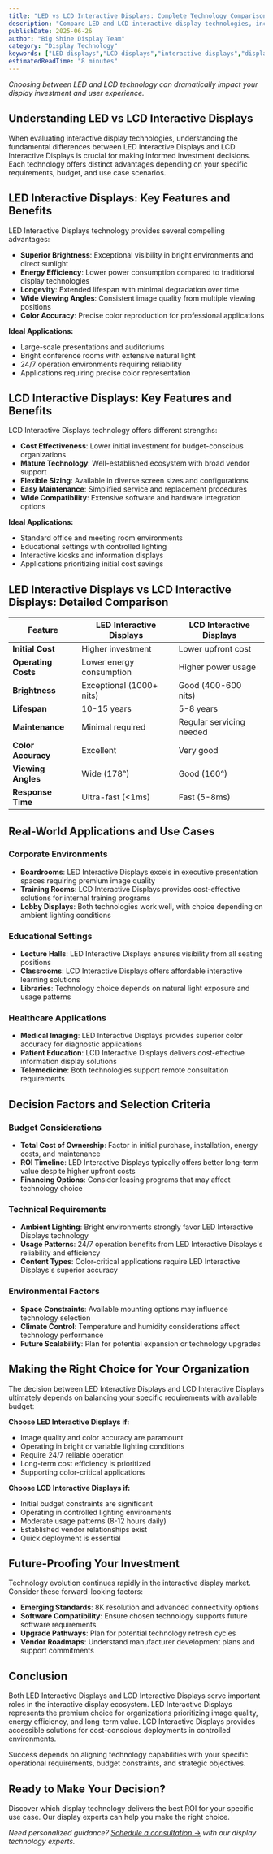 ```yaml
---
title: "LED vs LCD Interactive Displays: Complete Technology Comparison 2025"
description: "Compare LED and LCD interactive display technologies, including brightness, contrast, energy efficiency, and costs to help you choose the right solution for your needs."
publishDate: 2025-06-26
author: "Big Shine Display Team"
category: "Display Technology"
keywords: ["LED displays","LCD displays","interactive displays","display technology"]
estimatedReadTime: "8 minutes"
---
```


_Choosing between LED and LCD technology can dramatically impact your display investment and user experience._

## Understanding LED vs LCD Interactive Displays

When evaluating interactive display technologies, understanding the fundamental differences between LED Interactive Displays and LCD Interactive Displays is crucial for making informed investment decisions. Each technology offers distinct advantages depending on your specific requirements, budget, and use case scenarios.

## LED Interactive Displays: Key Features and Benefits

LED Interactive Displays technology provides several compelling advantages:

- **Superior Brightness**: Exceptional visibility in bright environments and direct sunlight
- **Energy Efficiency**: Lower power consumption compared to traditional display technologies  
- **Longevity**: Extended lifespan with minimal degradation over time
- **Wide Viewing Angles**: Consistent image quality from multiple viewing positions
- **Color Accuracy**: Precise color reproduction for professional applications

**Ideal Applications:**
- Large-scale presentations and auditoriums
- Bright conference rooms with extensive natural light
- 24/7 operation environments requiring reliability
- Applications requiring precise color representation

## LCD Interactive Displays: Key Features and Benefits

LCD Interactive Displays technology offers different strengths:

- **Cost Effectiveness**: Lower initial investment for budget-conscious organizations
- **Mature Technology**: Well-established ecosystem with broad vendor support
- **Flexible Sizing**: Available in diverse screen sizes and configurations
- **Easy Maintenance**: Simplified service and replacement procedures
- **Wide Compatibility**: Extensive software and hardware integration options

**Ideal Applications:**
- Standard office and meeting room environments
- Educational settings with controlled lighting
- Interactive kiosks and information displays
- Applications prioritizing initial cost savings

## LED Interactive Displays vs LCD Interactive Displays: Detailed Comparison

| Feature | LED Interactive Displays | LCD Interactive Displays |
|---------|---------------|---------------|
| **Initial Cost** | Higher investment | Lower upfront cost |
| **Operating Costs** | Lower energy consumption | Higher power usage |
| **Brightness** | Exceptional (1000+ nits) | Good (400-600 nits) |
| **Lifespan** | 10-15 years | 5-8 years |
| **Maintenance** | Minimal required | Regular servicing needed |
| **Color Accuracy** | Excellent | Very good |
| **Viewing Angles** | Wide (178°) | Good (160°) |
| **Response Time** | Ultra-fast (<1ms) | Fast (5-8ms) |

## Real-World Applications and Use Cases

### Corporate Environments
- **Boardrooms**: LED Interactive Displays excels in executive presentation spaces requiring premium image quality
- **Training Rooms**: LCD Interactive Displays provides cost-effective solutions for internal training programs
- **Lobby Displays**: Both technologies work well, with choice depending on ambient lighting conditions

### Educational Settings
- **Lecture Halls**: LED Interactive Displays ensures visibility from all seating positions
- **Classrooms**: LCD Interactive Displays offers affordable interactive learning solutions
- **Libraries**: Technology choice depends on natural light exposure and usage patterns

### Healthcare Applications
- **Medical Imaging**: LED Interactive Displays provides superior color accuracy for diagnostic applications
- **Patient Education**: LCD Interactive Displays delivers cost-effective information display solutions
- **Telemedicine**: Both technologies support remote consultation requirements

## Decision Factors and Selection Criteria

### Budget Considerations
- **Total Cost of Ownership**: Factor in initial purchase, installation, energy costs, and maintenance
- **ROI Timeline**: LED Interactive Displays typically offers better long-term value despite higher upfront costs
- **Financing Options**: Consider leasing programs that may affect technology choice

### Technical Requirements
- **Ambient Lighting**: Bright environments strongly favor LED Interactive Displays technology
- **Usage Patterns**: 24/7 operation benefits from LED Interactive Displays's reliability and efficiency
- **Content Types**: Color-critical applications require LED Interactive Displays's superior accuracy

### Environmental Factors
- **Space Constraints**: Available mounting options may influence technology selection
- **Climate Control**: Temperature and humidity considerations affect technology performance
- **Future Scalability**: Plan for potential expansion or technology upgrades

## Making the Right Choice for Your Organization

The decision between LED Interactive Displays and LCD Interactive Displays ultimately depends on balancing your specific requirements with available budget:

**Choose LED Interactive Displays if:**
- Image quality and color accuracy are paramount
- Operating in bright or variable lighting conditions
- Require 24/7 reliable operation
- Long-term cost efficiency is prioritized
- Supporting color-critical applications

**Choose LCD Interactive Displays if:**
- Initial budget constraints are significant
- Operating in controlled lighting environments
- Moderate usage patterns (8-12 hours daily)
- Established vendor relationships exist
- Quick deployment is essential

## Future-Proofing Your Investment

Technology evolution continues rapidly in the interactive display market. Consider these forward-looking factors:

- **Emerging Standards**: 8K resolution and advanced connectivity options
- **Software Compatibility**: Ensure chosen technology supports future software requirements
- **Upgrade Pathways**: Plan for potential technology refresh cycles
- **Vendor Roadmaps**: Understand manufacturer development plans and support commitments

## Conclusion

Both LED Interactive Displays and LCD Interactive Displays serve important roles in the interactive display ecosystem. LED Interactive Displays represents the premium choice for organizations prioritizing image quality, energy efficiency, and long-term value. LCD Interactive Displays provides accessible solutions for cost-conscious deployments in controlled environments.

Success depends on aligning technology capabilities with your specific operational requirements, budget constraints, and strategic objectives.

## Ready to Make Your Decision?

Discover which display technology delivers the best ROI for your specific use case. Our display experts can help you make the right choice.

_Need personalized guidance? [Schedule a consultation →](/contact) with our display technology experts._